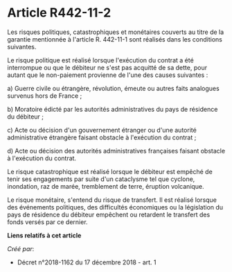 # Article R442-11-2

Les risques politiques, catastrophiques et monétaires couverts au titre de la garantie mentionnée à l'article R. 442-11-1
sont réalisés dans les conditions suivantes.

Le risque politique est réalisé lorsque l'exécution du contrat a été interrompue ou que le débiteur ne s'est pas acquitté de
sa dette, pour autant que le non-paiement provienne de l'une des causes suivantes :

a) Guerre civile ou étrangère, révolution, émeute ou autres faits analogues survenus hors de France ;

b) Moratoire édicté par les autorités administratives du pays de résidence du débiteur ;

c) Acte ou décision d'un gouvernement étranger ou d'une autorité administrative étrangère faisant obstacle à l'exécution du
contrat ;

d) Acte ou décision des autorités administratives françaises faisant obstacle à l'exécution du contrat.

Le risque catastrophique est réalisé lorsque le débiteur est empêché de tenir ses engagements par suite d'un cataclysme tel
que cyclone, inondation, raz de marée, tremblement de terre, éruption volcanique.

Le risque monétaire, s'entend du risque de transfert. Il est réalisé lorsque des événements politiques, des difficultés
économiques ou la législation du pays de résidence du débiteur empêchent ou retardent le transfert des fonds versés par ce
dernier.

**Liens relatifs à cet article**

_Créé par_:

  - Décret n°2018-1162 du 17 décembre 2018 - art. 1
